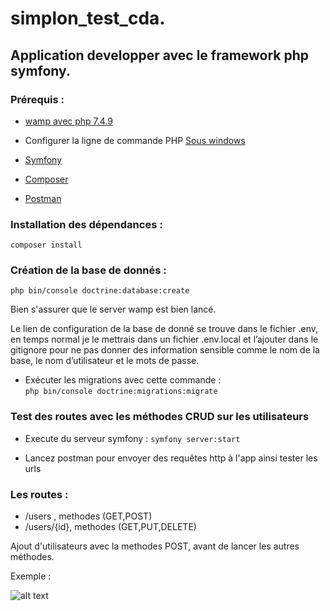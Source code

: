 # simplon_test_cda.

## Application developper avec le framework php symfony.

### Prérequis :

- [wamp avec php 7.4.9](https://www.wampserver.com/#download-wrapper)

- Configurer la ligne de commande PHP  [Sous windows](https://blog.emmanuelgautier.fr/configurer-la-ligne-de-commande-php-sous-windows/)

- [Symfony](https://symfony.com/download)

- [Composer](https://getcomposer.org/download/)

- [Postman](https://www.postman.com/downloads/)

### Installation des dépendances :

```composer install```

### Création de la base de donnés :

```php bin/console doctrine:database:create```

Bien s'assurer que le server wamp est bien lancé. 

Le lien de configuration de la base de donné se trouve dans le fichier .env, en temps normal je le mettrais dans un fichier .env.local et l’ajouter dans le gitignore pour ne pas donner des information sensible comme le nom de la base, le nom d’utilisateur et le mots de passe. 


- Exécuter les migrations avec cette commande :  
```php bin/console doctrine:migrations:migrate```

### Test des routes avec les méthodes CRUD sur les utilisateurs

- Execute du serveur symfony :
 ```symfony server:start```

- Lancez postman pour envoyer des requêtes http à l'app ainsi tester les urls

### Les routes : 
 - /users , methodes (GET,POST)
 - /users/{id}, methodes (GET,PUT,DELETE)

Ajout d'utilisateurs avec la methodes POST, avant de lancer les autres méthodes.

Exemple :

![alt text](https://github.com/Rasta63/simplon_test_cda/blob/master/CapturePostMan.PNG "Capture d'écran postman")
